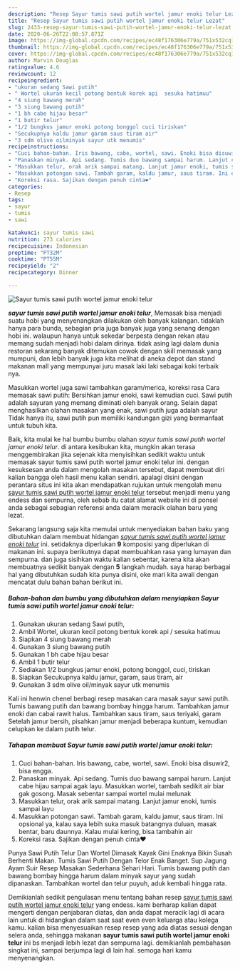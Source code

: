 ```yaml
---
description: "Resep Sayur tumis sawi putih wortel jamur enoki telur Lezat"
title: "Resep Sayur tumis sawi putih wortel jamur enoki telur Lezat"
slug: 2433-resep-sayur-tumis-sawi-putih-wortel-jamur-enoki-telur-lezat
date: 2020-06-26T22:08:57.871Z
image: https://img-global.cpcdn.com/recipes/ec48f176306e779a/751x532cq70/sayur-tumis-sawi-putih-wortel-jamur-enoki-telur-foto-resep-utama.jpg
thumbnail: https://img-global.cpcdn.com/recipes/ec48f176306e779a/751x532cq70/sayur-tumis-sawi-putih-wortel-jamur-enoki-telur-foto-resep-utama.jpg
cover: https://img-global.cpcdn.com/recipes/ec48f176306e779a/751x532cq70/sayur-tumis-sawi-putih-wortel-jamur-enoki-telur-foto-resep-utama.jpg
author: Marvin Douglas
ratingvalue: 4.6
reviewcount: 12
recipeingredient:
- "ukuran sedang Sawi putih"
- " Wortel ukuran kecil potong bentuk korek api  sesuka hatimuu"
- "4 siung bawang merah"
- "3 siung bawang putih"
- "1 bh cabe hijau besar"
- "1 butir telur"
- "1/2 bungkus jamur enoki potong bonggol cuci tiriskan"
- "Secukupnya kaldu jamur garam saus tiram air"
- "3 sdm olive oilminyak sayur utk menumis"
recipeinstructions:
- "Cuci bahan-bahan. Iris bawang, cabe, wortel, sawi. Enoki bisa disuwir2, bisa engga."
- "Panaskan minyak. Api sedang. Tumis duo bawang sampai harum. Lanjut cabe hijau sampai agak layu. Masukkan wortel, tambah sedikit air biar gak gosong. Masak sebentar sampai wortel mulai melunak"
- "Masukkan telur, orak arik sampai matang. Lanjut jamur enoki, tumis sampai layu"
- "Masukkan potongan sawi. Tambah garam, kaldu jamur, saus tiram. Ini opsional ya, kalau saya lebih suka masuk batangnya duluan, masak bentar, baru daunnya. Kalau mulai kering, bisa tambahin air"
- "Koreksi rasa. Sajikan dengan penuh cinta❤️"
categories:
- Resep
tags:
- sayur
- tumis
- sawi

katakunci: sayur tumis sawi 
nutrition: 273 calories
recipecuisine: Indonesian
preptime: "PT32M"
cooktime: "PT55M"
recipeyield: "2"
recipecategory: Dinner

---
```



![Sayur tumis sawi putih wortel jamur enoki telur](https://img-global.cpcdn.com/recipes/ec48f176306e779a/751x532cq70/sayur-tumis-sawi-putih-wortel-jamur-enoki-telur-foto-resep-utama.jpg)

<b><i>sayur tumis sawi putih wortel jamur enoki telur</i></b>, Memasak bisa menjadi suatu hobi yang menyenangkan dilakukan oleh banyak kalangan. tidaklah hanya para bunda, sebagian pria juga banyak juga yang senang dengan hobi ini. walaupun hanya untuk sekedar berpesta dengan rekan atau memang sudah menjadi hobi dalam dirinya. tidak asing lagi dalam dunia restoran sekarang banyak ditemukan cowok dengan skill memasak yang mumpuni, dan lebih banyak juga kita melihat di aneka depot dan stand makanan mall yang mempunyai juru masak laki laki sebagai koki terbaik nya.

Masukkan wortel juga sawi tambahkan garam/merica, koreksi rasa Cara memasak sawi putih: Bersihkan jamur enoki, sawi kemudian cuci. Sawi putih adalah sayuran yang memang diminati oleh banyak orang. Selain dapat menghasilkan olahan masakan yang enak, sawi putih juga adalah sayur Tidak hanya itu, sawi putih pun memiliki kandungan gizi yang bermanfaat untuk tubuh kita.

Baik, kita mulai ke hal bumbu bumbu olahan <i>sayur tumis sawi putih wortel jamur enoki telur</i>. di antara kesibukan kita, mungkin akan terasa menggembirakan jika sejenak kita menyisihkan sedikit waktu untuk memasak sayur tumis sawi putih wortel jamur enoki telur ini. dengan kesuksesan anda dalam mengolah masakan tersebut, dapat membuat diri kalian bangga oleh hasil menu kalian sendiri. apalagi disini dengan perantara situs ini kita akan mendapatkan rujukan untuk mengolah menu <u>sayur tumis sawi putih wortel jamur enoki telur</u> tersebut menjadi menu yang endess dan sempurna, oleh sebab itu catat alamat website ini di ponsel anda sebagai sebagian referensi anda dalam meracik olahan baru yang lezat.


Sekarang langsung saja kita memulai untuk menyediakan bahan baku yang dibutuhkan dalam membuat hidangan <u><i>sayur tumis sawi putih wortel jamur enoki telur</i></u> ini. setidaknya diperlukan <b>9</b> komposisi yang diperlukan di makanan ini. supaya berikutnya dapat membuahkan rasa yang lumayan dan sempurna. dan juga sisihkan waktu kalian sebentar, karena kita akan membuatnya sedikit banyak dengan <b>5</b> langkah mudah. saya harap berbagai hal yang dibutuhkan sudah kita punya disini, oke mari kita awali dengan mencatat dulu bahan bahan berikut ini.

<!--inarticleads1-->

##### Bahan-bahan dan bumbu yang dibutuhkan dalam menyiapkan Sayur tumis sawi putih wortel jamur enoki telur:

1. Gunakan ukuran sedang Sawi putih,
1. Ambil  Wortel, ukuran kecil potong bentuk korek api / sesuka hatimuu
1. Siapkan 4 siung bawang merah
1. Gunakan 3 siung bawang putih
1. Gunakan 1 bh cabe hijau besar
1. Ambil 1 butir telur
1. Sediakan 1/2 bungkus jamur enoki, potong bonggol, cuci, tiriskan
1. Siapkan Secukupnya kaldu jamur, garam, saus tiram, air
1. Gunakan 3 sdm olive oil/minyak sayur utk menumis


Kali ini henwin chenel berbagi resep masakan cara masak sayur sawi putih. Tumis bawang putih dan bawang bombay hingga harum. Tambahkan jamur enoki dan cabai rawit halus. Tambahkan saus tiram, saus teriyaki, garam Setelah jamur bersih, pisahkan jamur menjadi beberapa kuntum, kemudian celupkan ke dalam putih telur. 

<!--inarticleads2-->

##### Tahapan membuat Sayur tumis sawi putih wortel jamur enoki telur:

1. Cuci bahan-bahan. Iris bawang, cabe, wortel, sawi. Enoki bisa disuwir2, bisa engga.
1. Panaskan minyak. Api sedang. Tumis duo bawang sampai harum. Lanjut cabe hijau sampai agak layu. Masukkan wortel, tambah sedikit air biar gak gosong. Masak sebentar sampai wortel mulai melunak
1. Masukkan telur, orak arik sampai matang. Lanjut jamur enoki, tumis sampai layu
1. Masukkan potongan sawi. Tambah garam, kaldu jamur, saus tiram. Ini opsional ya, kalau saya lebih suka masuk batangnya duluan, masak bentar, baru daunnya. Kalau mulai kering, bisa tambahin air
1. Koreksi rasa. Sajikan dengan penuh cinta❤️


Punya Sawi Putih Telur Dan Wortel Dimasak Kayak Gini Enaknya Bikin Susah Berhenti Makan. Tumis Sawi Putih Dengan Telor Enak Banget. Sup Jagung Ayam Suir Resep Masakan Sederhana Sehari Hari. Tumis bawang putih dan bawang bombay hingga harum dalam minyak sayur yang sudah dipanaskan. Tambahkan wortel dan telur puyuh, aduk kembali hingga rata. 

Demikianlah sedikit pengulasan menu tentang bahan resep <u>sayur tumis sawi putih wortel jamur enoki telur</u> yang endess. kami berharap kalian dapat mengerti dengan penjabaran diatas, dan anda dapat meracik lagi di acara lain untuk di hidangkan dalam saat saat even even keluarga atau kolega kamu. kalian bisa menyesuaikan resep resep yang ada diatas sesuai dengan selera anda, sehingga makanan <b>sayur tumis sawi putih wortel jamur enoki telur</b> ini bs menjadi lebih lezat dan sempurna lagi. demikianlah pembahasan singkat ini, sampai berjumpa lagi di lain hal. semoga hari kamu menyenangkan.
